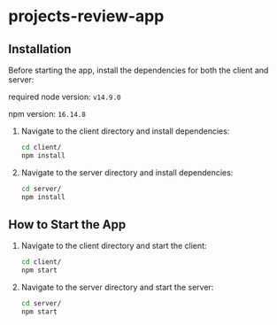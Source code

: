 # projects-review-app
## Installation

Before starting the app, install the dependencies for both the client and server:

required node version: `v14.9.0`

npm version: `16.14.8`

1. Navigate to the client directory and install dependencies:
    ```sh
    cd client/
    npm install
    ```

2. Navigate to the server directory and install dependencies:
    ```sh
    cd server/
    npm install
    ```

## How to Start the App

1. Navigate to the client directory and start the client:
    ```sh
    cd client/
    npm start
    ```

2. Navigate to the server directory and start the server:
    ```sh
    cd server/
    npm start
    ```
